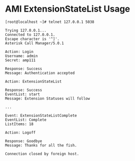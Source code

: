 # AMI ExtensionStateList Usage

	[root@localhost ~]# telnet 127.0.0.1 5038

>
	Trying 127.0.0.1...
	Connected to 127.0.0.1.
	Escape character is '^]'.
	Asterisk Call Manager/5.0.1

	Action: Login
	Username: admin
	Secret: amp111

>
	Response: Success
	Message: Authentication accepted

	Action: ExtensionStateList

>
	Response: Success
	EventList: start
	Message: Extension Statuses will follow
>
	...
>
	Event: ExtensionStateListComplete
	EventList: Complete
	ListItems: 18

	Action: Logoff

>
	Response: Goodbye
	Message: Thanks for all the fish.
>
	Connection closed by foreign host.





